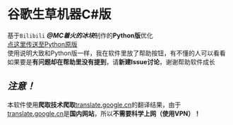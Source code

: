 # 谷歌生草机器C#版
基于`Bilibili` ***@MC着火的冰块***制作的**Python版**优化  
[点这里传送至Python原版](https://github.com/WillamSun/Google-Translate)  
使用说明大致和Python版一样，我在软件里放了帮助按钮，有不懂的人可以看看  
如果要是**有问题却在帮助里没有提到**，请**新建Issue讨论**，谢谢帮助软件成长

## ***注意！***  
本软件使用**爬取技术爬取**[translate.google.cn](https://translate.google.cn)的翻译结果，由于[translate.google.cn](https://translate.google.cn)是**国内网站**，所以**不需要科学上网（使用VPN）！**
